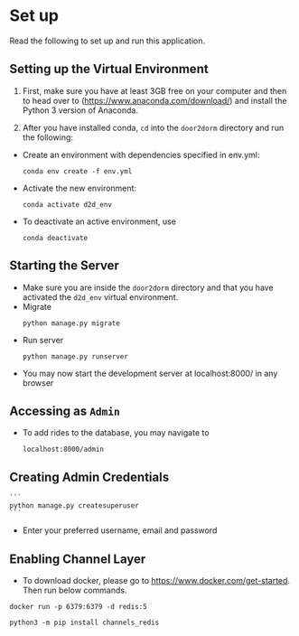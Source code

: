# Set up

Read the following to set up and run this application.

## Setting up the Virtual Environment

1. First, make sure you have at least 3GB free on your computer and then to head over to (https://www.anaconda.com/download/) and install the Python 3 version of Anaconda.

2. After you have installed conda, ```cd``` into the ```door2dorm``` directory and run the following:

- Create an environment with dependencies specified in env.yml:
    ```
    conda env create -f env.yml
    ```
- Activate the new environment:
    ```
    conda activate d2d_env
    ```
- To deactivate an active environment, use
    ```
    conda deactivate
    ```

## Starting the Server
- Make sure you are inside the ```door2dorm``` directory and that you have activated the ```d2d_env``` virtual environment.
- Migrate
    ```
    python manage.py migrate
    ```
- Run server
    ```
    python manage.py runserver
    ```
- You may now start the development server at localhost:8000/ in any browser

## Accessing as ```Admin```
- To add rides to the database, you may navigate to
    ```
    localhost:8000/admin
    ```

## Creating Admin Credentials
    ```
    python manage.py createsuperuser
    ```
- Enter your preferred username, email and password

## Enabling Channel Layer
- To download docker, please go to https://www.docker.com/get-started. Then run below commands.
```
docker run -p 6379:6379 -d redis:5
```
```
python3 -m pip install channels_redis
```
